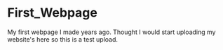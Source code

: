 # First_Webpage
My first webpage I made years ago. Thought I would start uploading my website's here so this is a test upload.
